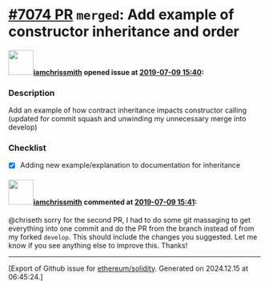 # [\#7074 PR](https://github.com/ethereum/solidity/pull/7074) `merged`: Add example of constructor inheritance and order

#### <img src="https://avatars.githubusercontent.com/u/1408372?u=61b74ae10ce3b9e6ed128d3c4286b7f324f49f0f&v=4" width="50">[iamchrissmith](https://github.com/iamchrissmith) opened issue at [2019-07-09 15:40](https://github.com/ethereum/solidity/pull/7074):

### Description
Add an example of how contract inheritance impacts constructor calling (updated for commit squash and unwinding my unnecessary merge into develop)

### Checklist
- [x]  Adding new example/explanation to documentation for inheritance


#### <img src="https://avatars.githubusercontent.com/u/1408372?u=61b74ae10ce3b9e6ed128d3c4286b7f324f49f0f&v=4" width="50">[iamchrissmith](https://github.com/iamchrissmith) commented at [2019-07-09 15:41](https://github.com/ethereum/solidity/pull/7074#issuecomment-509695941):

@chriseth sorry for the second PR, I had to do some git massaging to get everything into one commit and do the PR from the branch instead of from my forked `develop`. This should include the changes you suggested. Let me know if you see anything else to improve this. Thanks!


-------------------------------------------------------------------------------



[Export of Github issue for [ethereum/solidity](https://github.com/ethereum/solidity). Generated on 2024.12.15 at 06:45:24.]
